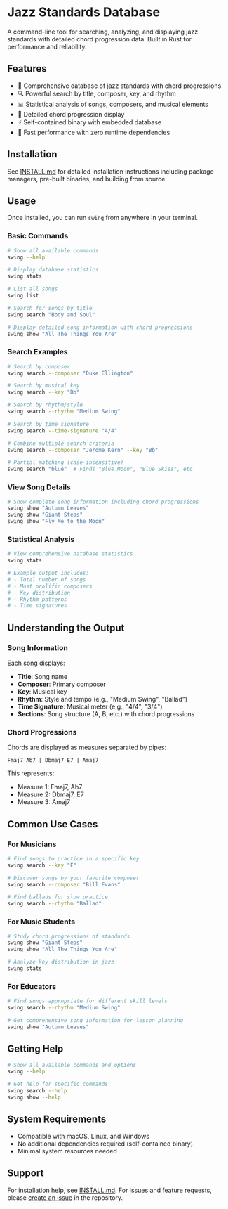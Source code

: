 # Jazz Standards Database

A command-line tool for searching, analyzing, and displaying jazz standards with detailed chord progression data. Built in Rust for performance and reliability.

## Features

- 🎵 Comprehensive database of jazz standards with chord progressions
- 🔍 Powerful search by title, composer, key, and rhythm
- 📊 Statistical analysis of songs, composers, and musical elements
- 🎼 Detailed chord progression display
- ⚡ Self-contained binary with embedded database
- 🚀 Fast performance with zero runtime dependencies

## Installation

See [INSTALL.md](INSTALL.md) for detailed installation instructions including package managers, pre-built binaries, and building from source.

## Usage

Once installed, you can run `swing` from anywhere in your terminal.

### Basic Commands

```bash
# Show all available commands
swing --help

# Display database statistics
swing stats

# List all songs
swing list

# Search for songs by title
swing search "Body and Soul"

# Display detailed song information with chord progressions
swing show "All The Things You Are"
```

### Search Examples

```bash
# Search by composer
swing search --composer "Duke Ellington"

# Search by musical key
swing search --key "Bb"

# Search by rhythm/style
swing search --rhythm "Medium Swing"

# Search by time signature
swing search --time-signature "4/4"

# Combine multiple search criteria
swing search --composer "Jerome Kern" --key "Bb"

# Partial matching (case-insensitive)
swing search "blue"  # Finds "Blue Moon", "Blue Skies", etc.
```

### View Song Details

```bash
# Show complete song information including chord progressions
swing show "Autumn Leaves"
swing show "Giant Steps"
swing show "Fly Me to the Moon"
```

### Statistical Analysis

```bash
# View comprehensive database statistics
swing stats

# Example output includes:
# - Total number of songs
# - Most prolific composers
# - Key distribution
# - Rhythm patterns
# - Time signatures
```

## Understanding the Output

### Song Information
Each song displays:
- **Title**: Song name
- **Composer**: Primary composer
- **Key**: Musical key
- **Rhythm**: Style and tempo (e.g., "Medium Swing", "Ballad")
- **Time Signature**: Musical meter (e.g., "4/4", "3/4")
- **Sections**: Song structure (A, B, etc.) with chord progressions

### Chord Progressions
Chords are displayed as measures separated by pipes:
```
Fmaj7 Ab7 | Dbmaj7 E7 | Amaj7
```
This represents:
- Measure 1: Fmaj7, Ab7
- Measure 2: Dbmaj7, E7
- Measure 3: Amaj7

## Common Use Cases

### For Musicians
```bash
# Find songs to practice in a specific key
swing search --key "F"

# Discover songs by your favorite composer
swing search --composer "Bill Evans"

# Find ballads for slow practice
swing search --rhythm "Ballad"
```

### For Music Students
```bash
# Study chord progressions of standards
swing show "Giant Steps"
swing show "All The Things You Are"

# Analyze key distribution in jazz
swing stats
```

### For Educators
```bash
# Find songs appropriate for different skill levels
swing search --rhythm "Medium Swing"

# Get comprehensive song information for lesson planning
swing show "Autumn Leaves"
```

## Getting Help

```bash
# Show all available commands and options
swing --help

# Get help for specific commands
swing search --help
swing show --help
```

## System Requirements

- Compatible with macOS, Linux, and Windows
- No additional dependencies required (self-contained binary)
- Minimal system resources needed

## Support

For installation help, see [INSTALL.md](INSTALL.md).
For issues and feature requests, please [create an issue](link-to-issues) in the repository.